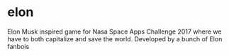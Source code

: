 # elon
Elon Musk inspired game for Nasa Space Apps Challenge 2017 where we have to both capitalize and save the world.
Developed by a bunch of Elon fanbois

